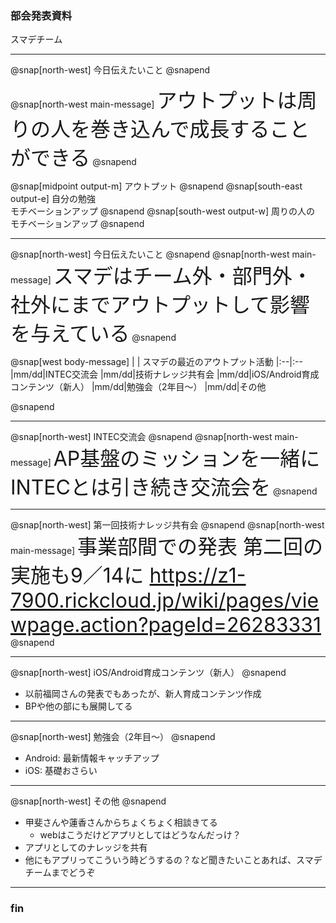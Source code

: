 <!-- ---?color=#222222 -->

### 部会発表資料


スマデチーム


---

@snap[north-west]
今日伝えたいこと
@snapend

@snap[north-west main-message]
<span style="font-size: xx-large;">アウトプットは周りの人を巻き込んで成長することができる</span>
@snapend

@snap[midpoint output-m]
アウトプット
@snapend
@snap[south-east output-e]
自分の勉強</br>モチベーションアップ
@snapend
@snap[south-west output-w]
周りの人の</br>モチベーションアップ
@snapend

---

@snap[north-west]
今日伝えたいこと
@snapend
@snap[north-west main-message]
<span style="font-size: xx-large">スマデはチーム外・部門外・社外にまでアウトプットして影響を与えている</span>
@snapend

@snap[west body-message]
|  | スマデの最近のアウトプット活動
|:--|:--
|mm/dd|INTEC交流会
|mm/dd|技術ナレッジ共有会
|mm/dd|iOS/Android育成コンテンツ（新人）
|mm/dd|勉強会（2年目〜）
|mm/dd|その他

@snapend

---

@snap[north-west]
INTEC交流会
@snapend
@snap[north-west main-message]
<span style="font-size: xx-large">AP基盤のミッションを一緒に
INTECとは引き続き交流会を</span>
@snapend

---

@snap[north-west]
第一回技術ナレッジ共有会
@snapend
@snap[north-west main-message]
<span style="font-size: xx-large">事業部間での発表
第二回の実施も9／14に
  https://z1-7900.rickcloud.jp/wiki/pages/viewpage.action?pageId=26283331</span>
@snapend


---

@snap[north-west]
iOS/Android育成コンテンツ（新人）
@snapend
* 以前福岡さんの発表でもあったが、新人育成コンテンツ作成
* BPや他の部にも展開してる


---

@snap[north-west]
勉強会（2年目〜）
@snapend
* Android: 最新情報キャッチアップ
* iOS: 基礎おさらい

---

@snap[north-west]
その他
@snapend
* 甲斐さんや蓮香さんからちょくちょく相談きてる
  * webはこうだけどアプリとしてはどうなんだっけ？
* アプリとしてのナレッジを共有
* 他にもアプリってこういう時どうするの？など聞きたいことあれば、スマデチームまでどうぞ

---

### fin
